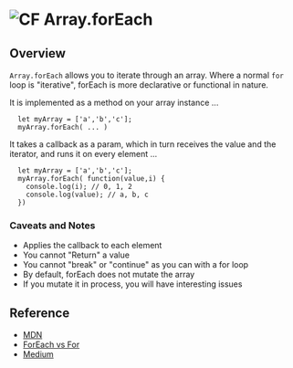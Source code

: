 ![CF](https://i.imgur.com/7v5ASc8.png)  Array.forEach
=======
## Overview
`Array.forEach` allows you to iterate through an array. Where a normal `for` loop is "iterative", forEach is more declarative or functional in nature.

It is implemented as a method on your array instance ...
```
  let myArray = ['a','b','c'];
  myArray.forEach( ... )
```

It takes a callback as a param, which in turn receives the value and the iterator, and runs it on every element ...

```
  let myArray = ['a','b','c'];
  myArray.forEach( function(value,i) {
    console.log(i); // 0, 1, 2
    console.log(value); // a, b, c
  })
```

### Caveats and Notes
- Applies the callback to each element
- You cannot "Return" a value
- You cannot "break" or "continue" as you can with a for loop
- By default, forEach does not mutate the array
- If you mutate it in process, you will have interesting issues

## Reference
* [MDN](https://developer.mozilla.org/en-US/docs/Web/JavaScript/Reference/Global_Objects/Array/forEach)
* [ForEach vs For](https://codeburst.io/javascript-the-difference-between-foreach-and-for-in-992db038e4c2)
* [Medium](https://medium.com/@JeffLombardJr/understanding-foreach-map-filter-and-find-in-javascript-f91da93b9f2c)


